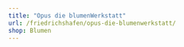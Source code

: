 ```yaml
---
title: "Opus die blumenWerkstatt"
url: /friedrichshafen/opus-die-blumenwerkstatt/
shop: Blumen
---
```

